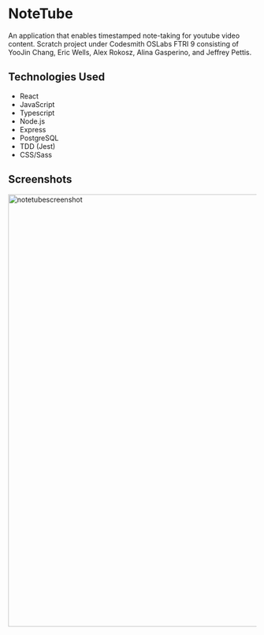 # NoteTube

An application that enables timestamped note-taking for youtube video content.
Scratch project under Codesmith OSLabs FTRI 9 consisting of YooJin Chang, Eric Wells, Alex Rokosz, Alina Gasperino, and Jeffrey Pettis.

## Technologies Used
- React
- JavaScript
- Typescript
- Node.js
- Express
- PostgreSQL
- TDD (Jest)
- CSS/Sass

## Screenshots

<img width="878" alt="notetubescreenshot" src="https://user-images.githubusercontent.com/102988218/193856940-4c707f25-d938-465e-87cd-d1326845bb78.png">
